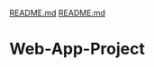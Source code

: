 [README.md](https://github.com/Desyslava-gs/Web-App-Project/files/6999511/README.md)
[README.md](https://github.com/Desyslava-gs/Web-App-Project/files/6999507/README.md)
# Web-App-Project
